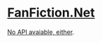 # [FanFiction.Net](https://www.fanfiction.net/)

[No API avaiable, either](https://www.reddit.com/r/FanFiction/comments/m5ccwu).
